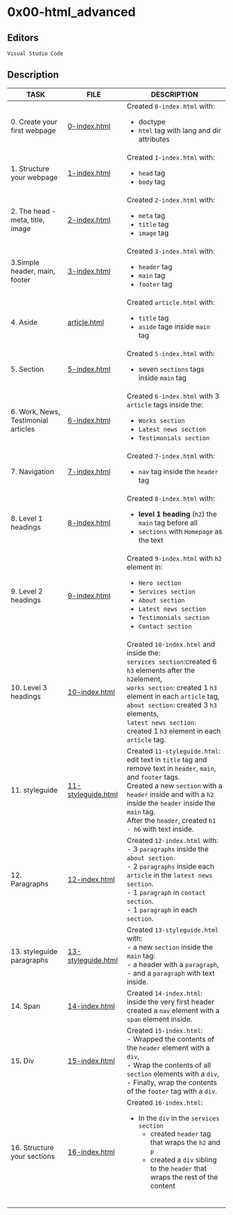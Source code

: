 # 0x00-html_advanced

## Editors

`Visual Studio Code`

## Description

|TASK|FILE|DESCRIPTION|
|----|----|-----------|
|0. Create your first webpage|[0-index.html](0-index.html)|Created `0-index.html` with:<br> <ul><li>doctype</li><li>`html` tag with lang and dir attributes</li></ul>|
|1. Structure your webpage|[1-index.html](1-index.html)|Created `1-index.html` with:<br> <ul><li>`head` tag</li><li>`body` tag</li></ul>|
|2. The head - meta, title, image|[2-index.html](2-index.html)|Created `2-index.html` with:<br> <ul><li>`meta` tag</li><li>`title` tag</li><li>`image` tag</li></ul>|
|3.Simple header, main, footer|[3-index.html](3-index.html)|Created `3-index.html` with:<br> <ul><li>`header` tag</li><li>`main` tag</li><li>`footer` tag</li></ul>|
|4. Aside|[article.html](article.html)|Created `article.html` with:<br> <ul><li>`title` tag</li><li>`aside` tage inside `main` tag</li></ul>|
|5. Section|[5-index.html](5-index.html)|Created `5-index.html` with:<br> <ul><li>seven `sections` tags inside `main` tag</li></ul>|
|6. Work, News, Testimonial articles|[6-index.html](6-index.html)|Created `6-index.html` with 3 `article` tags inside the:<br> <ul><li>`Works section`</li><li>`Latest news section`</li><li>`Testimonials section`</li></ul>|
|7. Navigation|[7-index.html](7-index.html)|Created `7-index.html` with:<br> <ul><li>`nav` tag inside the `header` tag</li></ul>|
|8. Level 1 headings|[8-index.html](8-index.html)|Created `8-index.html` with:<br> <ul><li>**level 1 heading** (`h2`) the `main` tag before all</li><li>`sections` with `Homepage` as the text</li></ul>|
|9. Level 2 headings|[9-index.html](9-index.html)|Created `9-index.html` with `h2` element in:<br> <ul><li>`Hero section`</li><li>`Services section`</li><li>`About section`</li><li>`Latest news section`</li><li>`Testimonials section`</li><li>`Contact section`</li></ul>|
|10. Level 3 headings|[10-index.html](10-index.html)|Created `10-index.html` and inside the:<br> `services section`:created 6 `h3` elements after the `h2`element,<br> `works section`: created 1 `h3` element in each `article` tag,<br> `about section`: created 3 `h3` elements,<br> `latest news section`: created 1 `h3` element in each `article` tag.<br>|
|11. styleguide|[11-styleguide.html](11-styleguide.html)|Created `11-styleguide.html`:<br> edit text in `title` tag and remove text in `header`, `main`, and `footer` tags.<br> Created a new `section` with a `header` inside and with a `h2` inside the `header` inside the `main` tag.<br> After the `header`, created `h1 - h6` with text inside.<br>|
|12. Paragraphs|[12-index.html](12-index.html)|Created `12-index.html` with:<br> - 3 `paragraphs` inside the `about section`.<br> - 2 `paragraphs` inside each `article` in the `latest news section`.<br> - 1 `paragraph` in `contact section`.<br> - 1 `paragraph` in each `section`.<br>|
|13. styleguide paragraphs|[13-styleguide.html](13-styleguide.html)|Created `13-styleguide.html` with:<br> - a new `section` inside the `main` tag:<br> - a header with a `paragraph`,<br> - and a `paragraph` with text inside.<br>|
|14. Span|[14-index.html](14-index.html)|Created `14-index.html`:<br> inside the very first header created a `nav` element with a `span` element inside.<br>|
|15. Div|[15-index.html](15-index.html)|Created `15-index.html`:<br> - Wrapped the contents of the `header` element with a `div`,<br> - Wrap the contents of all `section` elements with a `div`,<br> - Finally, wrap the contents of the `footer` tag with a `div`.<br>|
|16. Structure your sections|[16-index.html](16-index.html)|Created `16-index.html`:<br> <ul><li>In the `div` in the `services section`<ul><li>created `header` tag that wraps the `h2` and `p`</li><li>created a `div` sibling to the `header` that wraps the rest of the content</li></li></ul></ul><br>|
